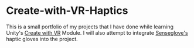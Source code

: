 # Create-with-VR-Haptics
This is a small portfolio of my projects that I have done while learning Unity's [Create with VR](https://learn.unity.com/course/create-with-vr) Module. I will also attempt to integrate [Senseglove's](https://www.senseglove.com/) haptic gloves into the project.
